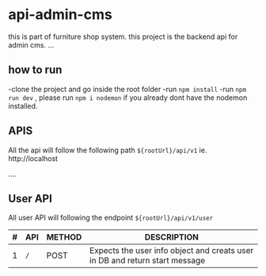 # api-admin-cms

this is part of furniture shop system. this project is the backend api for admin cms.
...

## how to run

-clone the project and go inside the root folder
-run `npm install`
-run `npm run dev` , please run `npm i nodemon` if you already dont have the nodemon installed.

## APIS

All the api will follow the following path `${rootUrl}/api/v1` ie. http://localhost

....

## User API

All user API will following the endpoint `${rootUrl}/api/v1/user`

| #   | API | METHOD | DESCRIPTION                                                                 |
| --- | --- | ------ | --------------------------------------------------------------------------- |
| 1   | `/` | POST   | Expects the user info object and creats user in DB and return start message |
